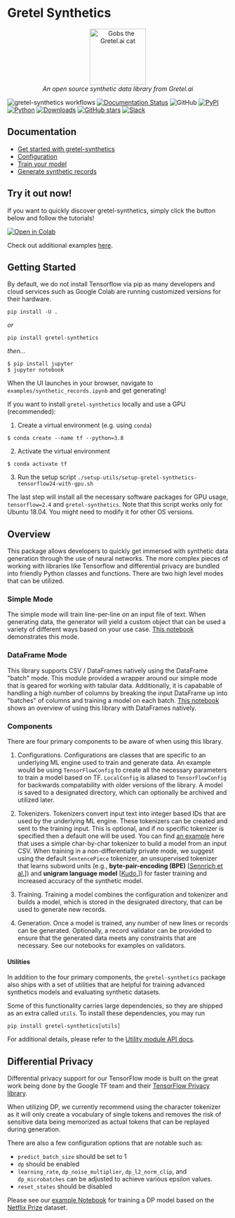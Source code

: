 # Gretel Synthetics
<p align="center">
    <a href="https://gretel.ai"><img width="128px" src="https://gretel-public-website.s3.amazonaws.com/assets/gobs_the_cat_@1x.png" alt="Gobs the Gretel.ai cat" /></a><br />
    <i>An open source synthetic data library from Gretel.ai</i>
</p>

![gretel-synthetics workflows](https://github.com/gretelai/gretel-synthetics/workflows/gretel-synthetics%20workflows/badge.svg)
[![Documentation Status](https://readthedocs.org/projects/gretel-synthetics/badge/?version=stable)](https://gretel-synthetics.readthedocs.io/en/stable/?badge=stable)
![GitHub](https://img.shields.io/github/license/gretelai/gretel-synthetics)
[![PyPI](https://badge.fury.io/py/gretel-synthetics.svg)](https://badge.fury.io/py/gretel-synthetics)
[![Python](https://img.shields.io/pypi/pyversions/gretel-synthetics.svg)](https://github.com/gretelai/gretel-synthetics)
[![Downloads](https://pepy.tech/badge/gretel-synthetics)](https://pepy.tech/project/gretel-synthetics)
[![GitHub stars](https://img.shields.io/github/stars/gretelai/gretel-synthetics?style=social)](https://github.com/gretelai/gretel-synthetics)
[![Slack](https://img.shields.io/badge/Slack%20Workspace-Join%20now!-36C5F0?logo=slack)](https://gretel.ai/slackinvite)

## Documentation
* [Get started with gretel-synthetics](https://gretel-synthetics.readthedocs.io/en/stable/)
* [Configuration](https://gretel-synthetics.readthedocs.io/en/stable/api/config.html)
* [Train your model](https://gretel-synthetics.readthedocs.io/en/stable/api/train.html)
* [Generate synthetic records](https://gretel-synthetics.readthedocs.io/en/stable/api/generate.html)


## Try it out now!
If you want to quickly discover gretel-synthetics, simply click the button below and follow the tutorials!

[![Open in Colab](https://colab.research.google.com/assets/colab-badge.svg)](https://colab.research.google.com/github/gretelai/gretel-synthetics/blob/master/examples/synthetic_records.ipynb)

Check out additional examples [here](https://github.com/gretelai/gretel-synthetics/tree/master/examples).

## Getting Started

By default, we do not install Tensorflow via pip as many developers and cloud services such as Google Colab are
running customized versions for their hardware.

```
pip install -U .
```

_or_

```
pip install gretel-synthetics
```

_then..._

```
$ pip install jupyter
$ jupyter notebook
```

When the UI launches in your browser, navigate to `examples/synthetic_records.ipynb` and get generating!

If you want to install `gretel-synthetics` locally and use a GPU (recommended):

1. Create a virtual environment (e.g. using `conda`)

```
$ conda create --name tf --python=3.8
```

2. Activate the virtual environment

```
$ conda activate tf
```

3. Run the setup script `./setup-utils/setup-gretel-synthetics-tensorflow24-with-gpu.sh`

The last step will install all the necessary software packages for GPU usage, `tensorflow=2.4` and `gretel-synthetics`.
Note that this script works only for Ubuntu 18.04. You might need to modify it for other OS versions.

## Overview

This package allows developers to quickly get immersed with synthetic data generation through the use of neural networks. The more complex pieces of working with libraries like Tensorflow and differential privacy are bundled into friendly Python classes and functions.  There are two high level modes that can be utilized.

### Simple Mode

The simple mode will train line-per-line on an input file of text.  When generating data, the generator will yield a custom object that can be used a variety of different ways based on your use case.  [This notebook](https://github.com/gretelai/gretel-synthetics/blob/master/examples/tensorflow/simple-character-model.ipynb) demonstrates this mode.

### DataFrame Mode

This library supports CSV / DataFrames natively using the DataFrame "batch" mode. This module provided a wrapper around our simple mode that is geared for working with tabular data.  Additionally, it is capabable of handling a high number of columns by breaking the input DataFrame up into "batches" of columns and training a model on each batch.  [This notebook](https://github.com/gretelai/gretel-synthetics/blob/master/examples/dataframe_batch.ipynb) shows an overview of using this library with DataFrames natively.

### Components

There are four primary components to be aware of when using this library.

1) Configurations. Configurations are classes that are specific to an underlying ML engine used to train and generate data.  An example would be using `TensorFlowConfig` to create all the necessary parameters to train a model based on TF. `LocalConfig` is aliased to `TensorFlowConfig` for backwards compatability with older versions of the library.  A model is saved to a designated directory, which can optionally be archived and utilized later.

2) Tokenizers. Tokenizers convert input text into integer based IDs that are used by the underlying ML engine. These tokenizers can be created and sent to the training input. This is optional, and if no specific tokenizer is specified then a default one will be used. You can find [an example](https://github.com/gretelai/gretel-synthetics/blob/master/examples/tensorflow/batch-df-char-tokenizer.ipynb) here that uses a simple char-by-char tokenizer to build a model from an input CSV. When training in a non-differentially private mode, we suggest using the default `SentencePiece` tokenizer, an unsupervised tokenizer that learns subword units (e.g., **byte-pair-encoding (BPE)** [[Sennrich et al.](http://www.aclweb.org/anthology/P16-1162)]) and **unigram language model** [[Kudo.](https://arxiv.org/abs/1804.10959)]) for faster training and increased accuracy of the synthetic model.

3) Training.  Training a model combines the configuration and tokenizer and builds a model, which is stored in the designated directory, that can be used to generate new records.

4) Generation. Once a model is trained, any number of new lines or records can be generated. Optionally, a record validator can be provided to ensure that the generated data meets any constraints that are necessary.  See our notebooks for examples on validators.

#### Utilities

In addition to the four primary components, the `gretel-synthetics` package also ships with a set of utilities that are helpful for training advanced synthetics models and evaluating synthetic datasets.

Some of this functionality carries large dependencies, so they are shipped as an extra called `utils`. To install these dependencies, you may run

```
pip install gretel-synthetics[utils]
```

For additional details, please refer to the [Utility module API docs](https://synthetics.docs.gretel.ai/en/latest/utils/index.html).

## Differential Privacy

Differential privacy support for our TensorFlow mode is built on the great work being done by the Google TF team and their [TensorFlow Privacy library](https://github.com/tensorflow/privacy).

When utilizing DP, we currently recommend using the character tokenizer as it will only create a vocabulary of single tokens and removes the risk of sensitive data being memorized as actual tokens that can be replayed during generation.

There are also a few configuration options that are notable such as:

- `predict_batch_size` should be set to 1
- `dp` should be enabled
- `learning_rate`, `dp_noise_multiplier`, `dp_l2_norm_clip`, and `dp_microbatches` can be adjusted to achieve various epsilon values.
- `reset_states` should be disabled

Please see our [example Notebook](https://github.com/gretelai/gretel-synthetics/blob/master/examples/tensorflow/diff_privacy.ipynb) for training a DP model based on the [Netflix Prize](https://en.wikipedia.org/wiki/Netflix_Prize) dataset.

